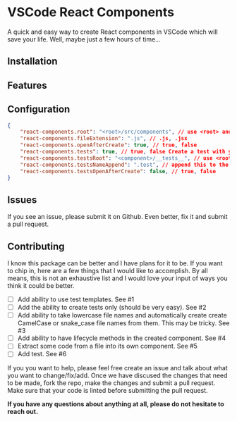 # VSCode React Components
A quick and easy way to create React components in VSCode which will save your life. Well, maybe just a few hours of time...

## Installation


## Features

## Configuration
```JSON
{
	"react-components.root": "<root>/src/components", // use <root> and <component>. <root> is project root and <component> is the component's path
	"react-components.fileExtension": ".js", // .js, .jsx
	"react-components.openAfterCreate": true, // true, false
	"react-components.tests": true, // true, false Create a test with your component
	"react-components.testsRoot": "<component>/__tests__", // use <root> or <component> to give a path for the test location
	"react-components.testsNameAppend": ".test", // append this to the end of the file so it can be Component.test.js or component_test.js
	"react-components.testsOpenAfterCreate": false, // true, false
}
```

## Issues
If you see an issue, please submit it on Github. Even better, fix it and submit a pull request. 

## Contributing
I know this package can be better and I have plans for it to be. If you want to chip in, here are a few things that I would like to accomplish. By all means, this is not an exhaustive list and I would love your input of ways you think it could be better.

- [ ] Add ability to use test templates. See #1
- [ ] Add the ability to create tests only (should be very easy). See #2
- [ ] Add ability to take lowercase file names and automatically create create CamelCase or snake_case file names from them. This may be tricky. See #3
- [ ] Add ability to have lifecycle methods in the created component. See #4
- [ ] Extract some code from a file into its own component. See #5
- [ ] Add test. See #6

If you you want to help, please feel free create an issue and talk about what you want to change/fix/add. Once we have discused the changes that need to be made, fork the repo, make the changes and submit a pull request. Make sure that your code is linted before submitting the pull request.

**If you have any questions about anything at all, please do not hesitate to reach out.**

